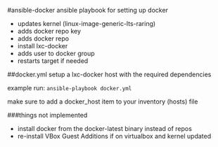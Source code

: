 #ansible-docker
ansible playbook for setting up docker

* updates kernel (linux-image-generic-lts-raring)
* adds docker repo key
* adds docker repo
* install lxc-docker
* adds user to docker group
* restarts target if needed

##docker.yml
setup a lxc-docker host with the required dependencies

example run: ```ansible-playbook docker.yml```

make sure to add a docker_host item to your inventory (hosts) file

###things not implemented
* install docker from the docker-latest binary instead of repos
* re-install VBox Guest Additions if on virtualbox and kernel updated
